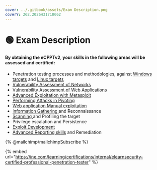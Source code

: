 ```yaml
---
cover: ../.gitbook/assets/Exam Description.png
coverY: 262.2026431718062
---
```


# 🟢 Exam Description

#### By obtaining the eCPPTv2, your skills in the following areas will be assessed and certified:

* Penetration testing processes and methodologies, against [Windows targets](https://hacking-windows.popdocs.net/) and [Linux targets](https://hacking-linux.popdocs.net/v/privilege-escalation/)
* [Vulnerability Assessment of Networks](https://hacking-networks.popdocs.net/)
* [Vulnerability Assessment of Web Applications](https://hacking-webservers.popdocs.net/)
* [Advanced Exploitation with Metasploit](https://metasploit.popdocs.net/)
* [Performing Attacks in Pivoting](https://hacking-networks.popdocs.net/v/pivoting/)
* [Web application Manual exploitation](https://hacking-web-applications.popdocs.net/)
* [Information Gathering ](https://intelligence.popdocs.net/)and Reconnaissance
* [Scanning ](https://network-scanning.popdocs.net/)and Profiling the target
* Privilege escalation and Persistence
* [Exploit Development](https://poplab-agency.gitbook.io/binary-exploitation/)
* [Advanced Reporting skills](https://poplab-agency.gitbook.io/penetration-testing-documentation/) and Remediation

{% @mailchimp/mailchimpSubscribe %}

{% embed url="https://ine.com/learning/certifications/internal/elearnsecurity-certified-professional-penetration-tester" %}
